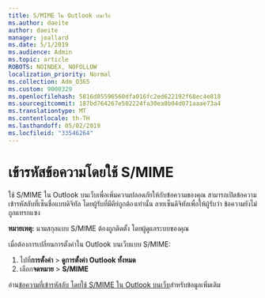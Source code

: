```yaml
---
title: S/MIME ใน Outlook บนเว็บ
ms.author: daeite
author: daeite
manager: joallard
ms.date: 5/1/2019
ms.audience: Admin
ms.topic: article
ROBOTS: NOINDEX, NOFOLLOW
localization_priority: Normal
ms.collection: Adm_O365
ms.custom: 9000329
ms.openlocfilehash: 5816d85596560dfa016fc2ed622192f68ec4e818
ms.sourcegitcommit: 187bd764267e502224fa30ea8b04d071aaae73a4
ms.translationtype: MT
ms.contentlocale: th-TH
ms.lasthandoff: 05/02/2019
ms.locfileid: "33546264"
---
```

# <a name="encrypt-messages-using-smime"></a>เข้ารหัสข้อความโดยใช้ S/MIME

ใช้ S/MIME ใน Outlook บนเว็บเพื่อเพิ่มความปลอดภัยให้กับข้อความของคุณ สามารถเปิดข้อความเข้ารหัสลับที่เซ็นชื่อแบบดิจิทัล โดยผู้รับที่มีคีย์ถูกต้องเท่านั้น ลายเซ็นดิจิทัลเพื่อให้ผู้รับว่า ข้อความยังไม่ถูกแทรกแซง

**หมายเหตุ:** นามสกุลแบบ S/MIME ต้องถูกติดตั้ง โดยผู้ดูแลระบบของคุณ

เมื่อต้องการเปลี่ยนการตั้งค่าใน Outlook บนเว็บแบบ S/MIME:

1. ไปที่**การตั้งค่า** > **ดูการตั้งค่า Outlook ทั้งหมด**
2. เลือก**จดหมาย** > **S/MIME**

อ่าน[ข้อความที่เข้ารหัสลับ โดยใช้ S/MIME ใน Outlook บนเว็บ](https://support.office.com/article/878c79fc-7088-4b39-966f-14512658f480)สำหรับข้อมูลเพิ่มเติม